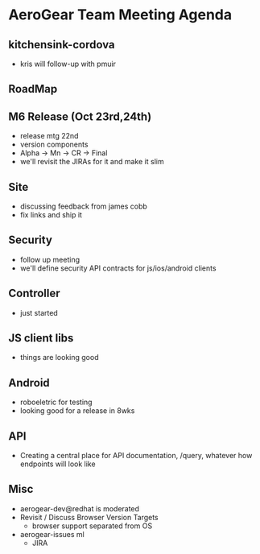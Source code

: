 AeroGear Team Meeting Agenda
============================


kitchensink-cordova
-------------------
* kris will follow-up with pmuir

RoadMap
-------

M6 Release (Oct 23rd,24th)
----------
- release mtg 22nd
- version components
 - Alpha -> Mn -> CR -> Final
- we'll revisit the JIRAs for it and make it slim

Site
----
- discussing feedback from james cobb
- fix links and ship it

Security
--------
- follow up meeting
- we'll define security API contracts for js/ios/android clients

Controller
----------
- just started

JS client libs
--------------
- things are looking good

Android
-------
- roboeletric for testing
- looking good for a release in 8wks

API
---
- Creating a central place for API documentation, /query, whatever how endpoints will look like

Misc
----
* aerogear-dev@redhat is moderated
* Revisit / Discuss Browser Version Targets
  * browser support separated from OS
* aerogear-issues ml
  * JIRA
  